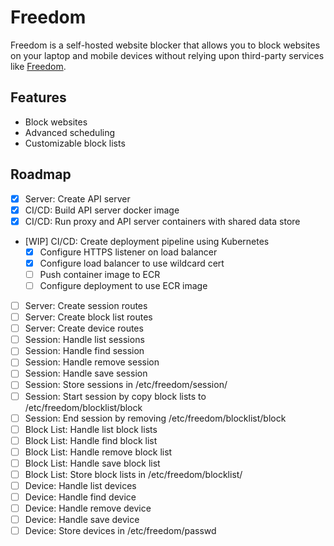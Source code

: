 # Freedom

Freedom is a self-hosted website blocker that allows you to block websites on your laptop and mobile devices without relying upon
third-party services like [Freedom](https://freedom.to/).

## Features

* Block websites
* Advanced scheduling
* Customizable block lists

## Roadmap

* [X] Server: Create API server
* [X] CI/CD: Build API server docker image
* [X] CI/CD: Run proxy and API server containers with shared data store
* [WIP] CI/CD: Create deployment pipeline using Kubernetes
  * [X] Configure HTTPS listener on load balancer
  * [X] Configure load balancer to use wildcard cert
  * [ ] Push container image to ECR
  * [ ] Configure deployment to use ECR image
* [ ] Server: Create session routes
* [ ] Server: Create block list routes
* [ ] Server: Create device routes
* [ ] Session: Handle list sessions
* [ ] Session: Handle find session
* [ ] Session: Handle remove session
* [ ] Session: Handle save session
* [ ] Session: Store sessions in /etc/freedom/session/
* [ ] Session: Start session by copy block lists to /etc/freedom/blocklist/block
* [ ] Session: End session by removing /etc/freedom/blocklist/block
* [ ] Block List: Handle list block lists
* [ ] Block List: Handle find block list
* [ ] Block List: Handle remove block list
* [ ] Block List: Handle save block list
* [ ] Block List: Store block lists in /etc/freedom/blocklist/
* [ ] Device: Handle list devices
* [ ] Device: Handle find device
* [ ] Device: Handle remove device
* [ ] Device: Handle save device
* [ ] Device: Store devices in /etc/freedom/passwd
